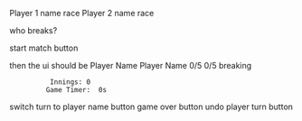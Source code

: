 Player 1 name  race
Player 2 name  race

who breaks?

start match button


then the ui should be
Player Name            Player Name
0/5                                            0/5
breaking

              Innings: 0
             Game Timer:  0s

switch turn to player name button
game over button
undo player turn button